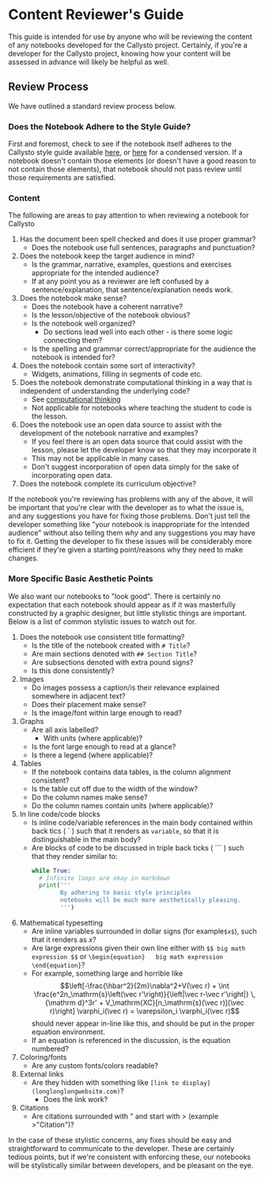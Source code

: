 # Content Reviewer's Guide

This guide is intended for use by anyone who will be reviewing the content of any notebooks developed for the Callysto project. Certainly, if you're a developer for the Callysto project, knowing how your content will be assessed in advance will likely be helpful as well.



## Review Process
We have outlined a standard review process below.

### Does the Notebook Adhere to the Style Guide?
First and foremost, check to see if the notebook itself adheres to the Callysto style guide available [here](notebook-format.md), or [here](notebook-template.md) for a condensed version. If a notebook doesn't contain those elements (or doesn't have a good reason to not contain those elements), that notebook should not pass review until those requirements are satisfied.


### Content
The following are areas to pay attention to when reviewing a notebook for Callysto
1. Has the document been spell checked and does it use proper grammar?
    - Does the notebook use full sentences, paragraphs and punctuation?  
1. Does the notebook keep the target audience in mind?
   - Is the grammar, narrative, examples, questions and exercises appropriate for the intended audience?
   - If at any point you as a reviewer are left confused by a sentence/explanation, that sentence/explanation needs work.
1. Does the notebook make sense?
   - Does the notebook have a coherent narrative?
   - Is the lesson/objective of the notebook obvious?
   - Is the notebook well organized?
      - Do sections lead well into each other - is there some logic connecting them?
   - Is the spelling and grammar correct/appropriate for the audience the notebook is intended for?
1. Does the notebook contain some sort of interactivity?
   - Widgets, animations, filling in segments of code etc.
1. Does the notebook demonstrate computational thinking in a way that is independent of understanding the underlying code?
   - See [computational thinking](computational_thinking.md)
   - Not applicable for notebooks where teaching the student to code is the lesson.
1. Does the notebook use an open data source to assist with the development of the notebook narrative and examples?
   - If you feel there is an open data source that could assist with the lesson, please let the developer know so that they may incorporate it
   - This may not be applicable in many cases.
   - Don't suggest incorporation of open data simply for the sake of incorporating open data.
6. Does the notebook complete its curriculum objective?


If the notebook you're reviewing has problems with any of the above, it will be important that you're clear with the developer as to what the issue is, and any suggestions you have for fixing those problems. Don't just tell the developer something like "your notebook is inappropriate for the intended audience" without also telling them _why_ and any suggestions you may have to fix it. Getting the developer to fix these issues will be considerably more efficient if they're given a starting point/reasons why they need to make changes.


### More Specific Basic Aesthetic Points
We also want our notebooks to "look good". There is certainly no expectation that each notebook should appear as if it was masterfully constructed by a graphic designer, but little stylistic things are important. Below is a list of common stylistic issues to watch out for.

1. Does the notebook use consistent title formatting?
   - Is the title of the notebook created with `# Title`?
   - Are main sections denoted with `## Section Title`?
   - Are subsections denoted with extra pound signs?
   - Is this done consistently?
1. Images
    - Do images possess a caption/is their relevance explained somewhere in adjacent text?
    - Does their placement make sense?
    - Is the image/font within large enough to read?
1. Graphs
    - Are all axis labelled?
      - With units (where applicable)?
    - Is the font large enough to read at a glance?
    - Is there a legend (where applicable)?
1. Tables
    - If the notebook contains data tables, is the column alignment consistent?
    - Is the table cut off due to the width of the window?
    - Do the column names make sense?
    - Do the column names contain units (where applicable)?
1. In line code/code blocks
    - Is inline code/variable references in the main body contained within back tics ( \` ) such that it renders as `variable`, so that it is distinguishable in the main body?
    - Are blocks of code to be discussed in triple back ticks ( \`\`\` ) such that they render similar to:
      ```python
      while True:
        # Infinite loops are okay in markdown
        print('''
              By adhering to basic style principles
              notebooks will be much more aesthetically pleasing.
              ''')
      ```
1. Mathematical typesetting
    - Are inline variables surrounded in dollar signs (for example`$x$`), such that it renders as $x$?
    - Are large expressions given their own line either with `$$ big math expression $$` or
     `\begin{equation}  
     big math expression
     \end{equation}`?
     - For example, something large and horrible like $$\left[-\frac{\hbar^2}{2m}\nabla^2+V(\vec r) + \int \frac{e^2n_\mathrm{s}\left(\vec r'\right)}{\left|\vec r-\vec r'\right|} \,{\mathrm d}^3r' + V_\mathrm{XC}[n_\mathrm{s}(\vec r)](\vec r)\right] \varphi_i(\vec r) = \varepsilon_i \varphi_i(\vec r)$$ should never appear in-line like this, and should be put in the proper equation environment.
     - If an equation is referenced in the discussion, is the equation numbered?
1. Coloring/fonts
    - Are any custom fonts/colors readable?
1. External links
    - Are they hidden with something like `[link to display](longlonglongwebsite.com)`?
         - Does the link work?
1. Citations
     - Are citations surrounded with " and start with > (example >"Citation")?

In the case of these stylistic concerns, any fixes should be easy and straightforward to communicate to the developer. These are certainly tedious points, but if we're consistent with enforcing these, our notebooks will be stylistically similar between developers, and be pleasant on the eye.
